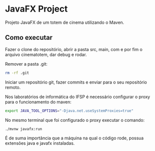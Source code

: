 # JavaFX Project
Projeto JavaFX de um totem de cinema utilizando o Maven. 

## Como executar

Fazer o clone do repositório, abrir a pasta src, main, com e por fim o arquivo cinematotem, dar debug e rodar.

Remover a pasta .git:
```bash
rm -rf .git
```

Iniciar um repositório git, fazer commits e enviar para o seu repositório remoto.


Nos laboratórios de informática do IFSP é necessário configurar o proxy para o funcionamento do maven:

```bash
export JAVA_TOOL_OPTIONS="-Djava.net.useSystemProxies=true"
```

No mesmo terminal que foi configurado o proxy executar o comando:
```bash
./mvnw javafx:run
```
É de suma importância que a máquina na qual o código rode, possua extensões java e javafx instaladas.
